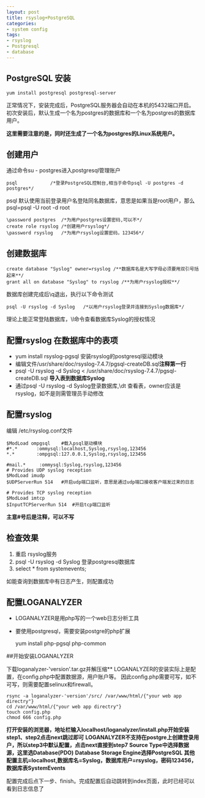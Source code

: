 ```yaml
---
layout: post
title: rsyslog+PostgreSQL
categories:
- system config
tags:
- rsyslog
- Postgresql
- database
---
```


## PostgreSQL 安装

	yum install postgresql postgresql-server

正常情况下，安装完成后，PostgreSQL服务器会自动在本机的5432端口开启。
初次安装后，默认生成一个名为postgres的数据库和一个名为postgres的数据库用户。

**这里需要注意的是，同时还生成了一个名为postgres的Linux系统用户。**

## 创建用户

通过命令su - postgres进入postgresql管理账户

	psql 			/*登录PostgreSQL控制台,相当于命令psql -U postgres -d postgres*/

psql 默认使用当前登录用户名登陆同名数据库，意思是如果当是root用户，那么psql=psql -U root -d root

	\password postgres 	/*为用户postgres设置密码,可以不*/
	create role rsyslog	/*创建用户rsyslog*/
	\password rsyslog 	/*为用户rsyslog设置密码，123456*/

## 创建数据库

	create database "Syslog" owner=rsyslog /**数据库名是大写字母必须要用双引号括起来**/
	grant all on database "Syslog" to rsyslog /**为用户rsyslog授权**/

数据库创建完成后\q退出，执行以下命令测试
	
	psql -U rsyslog -d Syslog	/*以用户rsyslog登录并连接到Syslog数据库*/

理论上能正常登陆数据库，\l命令查看数据库Syslog的授权情况

## 配置rsyslog 在数据库中的表项

* yum install rsyslog-pgsql 安装rsyslog的postgresql驱动模块
* 编辑文件/usr/share/doc/rsyslog-7.4.7/pgsql-createDB.sql**注释第一行**
* psql -U rsyslog -d Syslog &lt; /usr/share/doc/rsyslog-7.4.7/pgsql-createDB.sql **导入表到数据库Syslog**
* 通过psql -U rsyslog -d Syslog登录数据库,\dt 查看表，owner应该是rsyslog，如不是则需管理员手动修改

## 配置rsyslog 

编辑 /etc/rsyslog.conf文件

	$ModLoad ompgsql 	#载入psql驱动模块
	#*.*	   :ommysql:localhost,Syslog,rsyslog,123456
	*.*        :ompgsql:127.0.0.1,Syslog,rsyslog,123456 

	#mail.*     :ommysql:Syslog,rsyslog,123456
	# Provides UDP syslog reception
	$ModLoad imudp
	$UDPServerRun 514	#开启udp端口监听，意思是通过udp端口接收客户端发过来的日志

	# Provides TCP syslog reception
	$ModLoad imtcp
	$InputTCPServerRun 514  #开启tcp端口监听

**主意#号后是注释，可以不写**

## 检查效果

1. 重启 rsyslog服务
2. psql -U rsyslog -d Syslog 登录postgresql数据库
3. select * from systemevents;

如能查询到数据库中有日志产生，则配置成功

## 配置LOGANALYZER

* LOGANALYZER是用php写的一个web日志分析工具
* 要使用postgresql，需要安装postgre的php扩展

	yum install php-pgsql  php-common

##开始安装LOGANALYZER

下载loganalyzer-'version'.tar.gz并解压缩**
LOGANALYZER的安装实际上是配置，在config.php中配置数据源，用户账户等。
因此config.php需要可写，如不可写，则需要配置selinux和firewall。

	rsync -a loganalyzer-'version'/src/ /var/www/html/{"your web app directry"}
	cd /var/www/html/{"your web app directry"}
	touch config.php
	chmod 666 config.php

**打开安装的浏览器，地址栏输入localhost/loganalyzer/install.php开始安装**
**step1、step2点击next跳过即可**
**LOGANALYZER不支持在postgre上创建登录用户，所以step3中默认配置，点击next直接到step7**
**Source Type中选择数据源，这里选Database(PDO)**
**Database Storage Engine选择PostgreSQL**
**其他配置主机=localhost,数据库名=Syslog，数据库用户=rsyslog，密码123456，数据库表SystemEvents**

配置完成后点下一步、finish。完成配置后自动跳转到index页面，此时已经可以看到日志信息了
